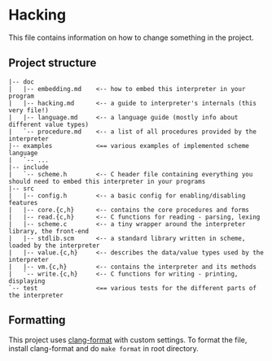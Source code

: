 # Hacking

This file contains information on how to change something in the project.

## Project structure

```
|-- doc
|   |-- embedding.md    <-- how to embed this interpreter in your program
|   |-- hacking.md      <-- a guide to interpreter's internals (this very file!)
|   |-- language.md     <-- a language guide (mostly info about different value types)
|   `-- procedure.md    <-- a list of all procedures provided by the interpreter
|-- examples            <== various examples of implemented scheme language
|   `-- ...
|-- include
|   `-- scheme.h        <-- C header file containing everything you should need to embed this interpreter in your programs
|-- src
|   |-- config.h        <-- a basic config for enabling/disabling features
|   |-- core.{c,h}      <-- contains the core procedures and forms
|   |-- read.{c,h}      <-- C functions for reading - parsing, lexing
|   |-- scheme.c        <-- a tiny wrapper around the interpreter library, the front-end
|   |-- stdlib.scm      <-- a standard library written in scheme, loaded by the interpreter
|   |-- value.{c,h}     <-- describes the data/value types used by the interpreter
|   |-- vm.{c,h}        <-- contains the interpreter and its methods
|   `-- write.{c,h}     <-- C functions for writing - printing, displaying
`-- test                <== various tests for the different parts of the interpreter
```

## Formatting

This project uses [clang-format](https://clang.llvm.org/docs/ClangFormat.html) with custom settings.
To format the file, install clang-format and do `make format` in root directory.
